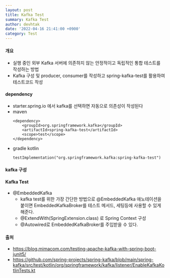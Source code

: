 ```yaml
---
layout: post
title: Kafka Test
summary: Kafka Test
author: devhtak
date: '2022-04-16 21:41:00 +0900'
category: Test
---
```


#### 개요

- 실행 중인 외부 Kafka 서버에 의존하지 않는 안정적이고 독립적인 통합 테스트를 작성하는 방법
- Kafka 구성 및 producer, consumer를 작성하고 spring-kafka-test를 활용하여 테스트코드 작성

#### dependency

- starter.spring.io 에서 kafka를 선택하면 자동으로 의존성이 작성된다
- maven
  ```
  <dependency>
      <groupId>org.springframework.kafka</groupId>
      <artifactId>spring-kafka-test</artifactId>
      <scope>test</scope>
  </dependency>
  ```
- gradle kotlin
  ```
  testImplementation("org.springframework.kafka:spring-kafka-test")
  ```

#### kafka 구성

#### Kafka Test

- @EmbeddedKafka
  - kafka test를 위한 가장 간단한 방법으로 @EmbeddedKafka 애노테이션을 붙이면 EmbeddedKafkaBroker를 테스트 메서드, 세팅등에 사용할 수 있게 해준다.
  - @ExtendWith(SpringExtension.class) 로 Spring Context 구성
  - @Autowired로 EmbeddedKafkaBroker를 주입받을 수 있다.



  

#### 출처
- https://blog.mimacom.com/testing-apache-kafka-with-spring-boot-junit5/
- https://github.com/spring-projects/spring-kafka/blob/main/spring-kafka/src/test/kotlin/org/springframework/kafka/listener/EnableKafkaKotlinTests.kt
